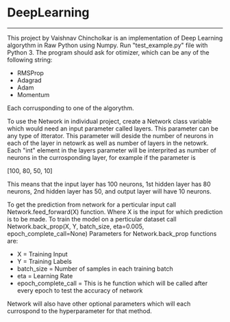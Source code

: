 # DeepLearning
***
This project by Vaishnav Chincholkar is an implementation of Deep Learning algorythm in Raw Python using Numpy.
Run "test_example.py" file with Python 3.
The program should ask for otimizer, which can be any of the following string:
  * RMSProp
  * Adagrad 
  * Adam
  * Momentum
 
 Each corrusponding to one of the algorythm.
 
To use the Network in individual project, create a Network class variable which would need an input parameter called layers. This parameter can be any type of itterator.
This parameter will deside the number of neurons in each of the layer in netowrk as well as number of layers in the netowrk.
Each "int" element in the layers parameter will be interprited as number of neurons in the currosponding layer, for example if the parameter is
  
  [100, 80, 50, 10]

This means that the input layer has 100 neurons, 1st hidden layer has 80 neurons, 2nd hidden layer has 50, and output layer will have 10 neurons.


To get the prediction from network for a perticular input call Network.feed_forward(X) function. Where X is the input for which prediction is to be made.
To train the model on a perticular dataset call Network.back_prop(X, Y, batch_size, eta=0.005, epoch_complete_call=None)
Parameters for Network.back_prop functions are:
  * X = Training Input
  * Y = Training Labels
  * batch_size = Number of samples in each training batch
  * eta = Learning Rate
  * epoch_complete_call = This is he function which will be called after every epoch to test the accuracy of network
  
 
 Network will also have other optional parameters which will each currospond to the hyperparameter for that method.
